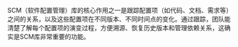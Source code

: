 SCM（软件配置管理）库的核心作用之一是跟踪配置项（如代码、文档、需求等）之间的关系，以及这些配置项在不同版本、不同时间点的变化。通过跟踪，团队能清楚了解每个配置项的演变过程，方便溯源、恢复历史版本和管理依赖关系，这确实是SCM库非常重要的功能。